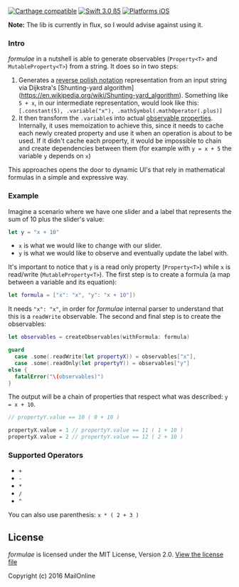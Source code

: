 [![Carthage compatible](https://img.shields.io/badge/Carthage-compatible-4BC51D.svg?style=flat)](https://github.com/Carthage/Carthage)
[![Swift 3.0 ß5](https://img.shields.io/badge/Swift-3.0-orange.svg?style=flat)](https://developer.apple.com/swift/)
[![Platforms iOS](https://img.shields.io/badge/Platforms-iOS-lightgray.svg?style=flat)](https://developer.apple.com/swift/)

**Note:** The lib is currently in flux, so I would advise against using it. 

### Intro

*formulae* in a nutshell is able to generate observables (`Property<T>` and `MutableProperty<T>`) from a string. It does so in two steps:

1. Generates a [reverse polish notation](https://en.wikipedia.org/wiki/Reverse_Polish_notation) representation from an input string via Dijkstra's [Shunting-yard algorithm] (https://en.wikipedia.org/wiki/Shunting-yard_algorithm). Something like `5 + x`, in our intermediate representation, would look like this: `[.constant(5), .variable("x"), .mathSymbol(.mathOperator(.plus)]`
2. It then transform the `.variable`s into actual [observable properties](https://github.com/ReactiveCocoa/ReactiveCocoa/blob/master/ReactiveCocoa/Swift/Property.swift). Internally, it uses memoization to achieve this, since it needs to cache each newly created property and use it when an operation is about to be used. If it didn't cache each property, it would be impossible to chain and create dependencies between them (for example with `y = x + 5` the variable `y` depends on `x`)

This approaches opens the door to dynamic UI's that rely in mathematical formulas in a simple and expressive way.

### Example

Imagine a scenario where we have one slider and a label that represents the sum of 10 plus the slider's value:

```swift
let y = "x + 10"
```

* `x` is what we would like to change with our slider. 
* `y` is what we would like to observe and eventually update the label with. 
 
It's important to notice that `y` is a read only property (`Property<T>`) while `x` is read/write (`MutableProperty<T>`). The first step is to create a formula (a map between a variable and its equation):

```swift
let formula = ["x": "x", "y": "x + 10"])
```

It needs `"x": "x"`, in order for *formulae* internal parser to understand that this is a `readWrite` observable. The second and final step is to create the observables:
 
 ```swift
let observables = createObservables(withFormula: formula)

guard
   case .some(.readWrite(let propertyX)) = observables["x"],
   case .some(.readOnly(let propertyY)) = observables["y"]
else {
   fatalError("\(observables)")
}
```
 
The output will be a chain of properties that respect what was described: `y = x + 10`. 

```swift
// propertyY.value == 10 ( 0 + 10 )

propertyX.value = 1 // propertyY.value == 11 ( 1 + 10 )
propertyX.value = 2 // propertyY.value == 12 ( 2 + 10 )
```
### Supported Operators

* `+`
* `-`
* `*`
* `/`
* `^`

You can also use parenthesis: `x * ( 2 + 3 )`

## License
*formulae* is licensed under the MIT License, Version 2.0. [View the license file](LICENSE)

Copyright (c) 2016 MailOnline
